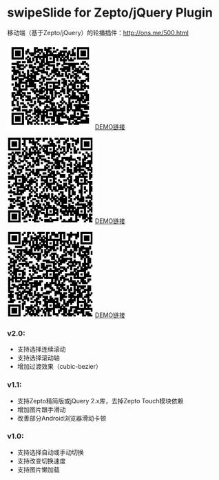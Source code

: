 # swipeSlide for Zepto/jQuery Plugin

移动端（基于Zepto/jQuery）的轮播插件：<http://ons.me/500.html>

![扫一扫](website.png)
[DEMO链接](http://ons.me/wp-content/uploads/2014/09/swipeSlide/index.html)

![扫一扫](website-pic.png)
[DEMO链接](http://ons.me/wp-content/uploads/2014/09/swipeSlide/full-screen-pic.html)

![扫一扫](website-text.png)
[DEMO链接](http://ons.me/wp-content/uploads/2014/09/swipeSlide/full-screen-text.html)

### v2.0:

* 支持选择连续滚动
* 支持选择滚动轴
* 增加过渡效果（cubic-bezier）

### v1.1:

* 支持Zepto精简版或jQuery 2.x库，去掉Zepto Touch模块依赖
* 增加图片跟手滑动
* 改善部分Android浏览器滑动卡顿

### v1.0:

* 支持选择自动或手动切换
* 支持改变切换速度
* 支持图片懒加载